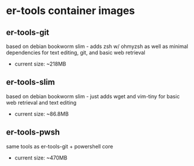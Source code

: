 # er-tools container images

## er-tools-git

based on debian bookworm slim - adds zsh w/ ohmyzsh as well as minimal dependencies for text editing, git, and basic web retrieval

- current size: ~218MB

## er-tools-slim

based on debian bookworm slim - just adds wget and vim-tiny for basic web retrieval and text editing

- current size: ~86.8MB

## er-tools-pwsh

same tools as er-tools-git + powershell core

- current size: ~470MB
